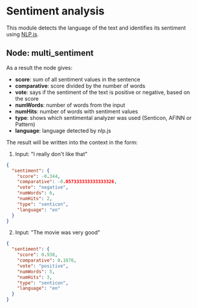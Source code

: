 # Sentiment analysis

This module detects the language of the text and identifies its sentiment using [NLP.js](https://github.com/axa-group/nlp.js/tree/master/docs/v3).

## Node: multi_sentiment

As a result the node gives:
- **score**: sum of all sentiment values in the sentence 
- **comparative**: score divided by the number of words
- **vote**: says if the sentiment of the text is positive or negative, based on the score
- **numWords**: number of words from the input
- **numHits**: number of words with sentiment values
- **type**: shows which sentimental analyzer was used (Senticon, AFINN or Pattern)
- **language**: language detected by nlp.js

The result will be written into the context in the form:

1. Input: "I really don't like that"
```json
{
  "sentiment": {
    "score": -0.344,
    "comparative": -0.057333333333333326,
    "vote": "negative",
    "numWords": 6,
    "numHits": 2,
    "type": "senticon",
    "language": "en"
  }
}
```

2. Input: "The movie was very good"
```json
{
  "sentiment": {
    "score": 0.938,
    "comparative": 0.1876,
    "vote": "positive",
    "numWords": 5,
    "numHits": 3,
    "type": "senticon",
    "language": "en"
  }
}
```